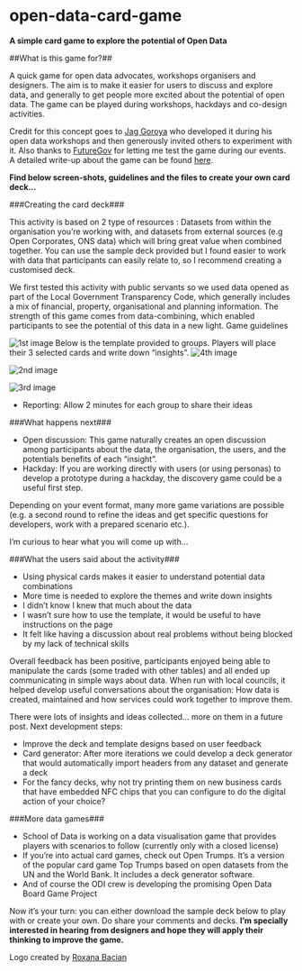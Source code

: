 # open-data-card-game
**A simple card game to explore the potential of Open Data**


##What is this game for?##

A quick game for open data advocates, workshops organisers and designers. The aim is to make it easier for users to discuss and explore data, and generally to get people more excited about the potential of open data. The game can be played during workshops, hackdays and co-design activities.

Credit for this concept goes to [Jag Goroya](https://twitter.com/Jagusti) who developed it during his open data workshops and then generously invited others to experiment with it. Also thanks to [FutureGov](http://wearefuturegov.com/) for letting me test the game during our events. A detailed write-up about the game can be found [here](https://medium.com/@marc_barto/a-simple-card-game-to-explore-the-potential-of-open-data-6fdfecc4ad62).

**Find below screen-shots, guidelines and the files to create your own card deck…**

###Creating the card deck###

This activity is based on 2 type of resources : Datasets from within the organisation you’re working with, and datasets from external sources (e.g Open Corporates, ONS data) which will bring great value when combined together. You can use the sample deck provided but I found easier to work with data that participants can easily relate to, so I recommend creating a customised deck.

We first tested this activity with public servants so we used data opened as part of the Local Government Transparency Code, which generally includes a mix of financial, property, organisational and planning information. The strength of this game comes from data-combining, which enabled participants to see the potential of this data in a new light.
Game guidelines

![1st image](https://cloud.githubusercontent.com/assets/2728382/10521545/5362d930-7368-11e5-9a97-8cca3991b9ef.jpg)
Below is the template provided to groups. Players will place their 3 selected cards and write down “insights”.
![4th image](https://cloud.githubusercontent.com/assets/2728382/10521570/7641fcf6-7368-11e5-85db-00378a234314.jpg)

![2nd image](https://cloud.githubusercontent.com/assets/2728382/10521547/53b1858a-7368-11e5-8142-c7dc46260844.jpg)

![3rd image](https://cloud.githubusercontent.com/assets/2728382/10521548/53ce5034-7368-11e5-94b7-a79c48523082.jpg)

- Reporting: Allow 2 minutes for each group to share their ideas

###What happens next###

- Open discussion: This game naturally creates an open discussion among participants about the data, the organisation, the users, and the potentials benefits of each “insight”.
- Hackday: If you are working directly with users (or using personas) to develop a prototype during a hackday, the discovery game could be a useful first step.

Depending on your event format, many more game variations are possible (e.g. a second round to refine the ideas and get specific questions for developers, work with a prepared scenario etc.).

I’m curious to hear what you will come up with…

###What the users said about the activity###

- Using physical cards makes it easier to understand potential data combinations
- More time is needed to explore the themes and write down insights
- I didn’t know I knew that much about the data
- I wasn’t sure how to use the template, it would be useful to have instructions on the page
- It felt like having a discussion about real problems without being blocked by my lack of technical skills

Overall feedback has been positive, participants enjoyed being able to manipulate the cards (some traded with other tables) and all ended up communicating in simple ways about data. When run with local councils, it helped develop useful conversations about the organisation: How data is created, maintained and how services could work together to improve them.

There were lots of insights and ideas collected… more on them in a future post.
Next development steps:

- Improve the deck and template designs based on user feedback
- Card generator: After more iterations we could develop a deck generator that would automatically import headers from any dataset and generate a deck
- For the fancy decks, why not try printing them on new business cards that have embedded NFC chips that you can configure to do the digital action of your choice?

###More data games###

- School of Data is working on a data visualisation game that provides players with scenarios to follow (currently only with a closed license)
- If you’re into actual card games, check out Open Trumps. It’s a version of the popular card game Top Trumps based on open datasets from the UN and the World Bank. It includes a deck generator software.
- And of course the ODI crew is developing the promising Open Data Board Game Project

Now it’s your turn: you can either download the sample deck below to play with or create your own. Do share your comments and decks. **I’m specially interested in hearing from designers and hope they will apply their thinking to improve the game.**

Logo created by [Roxana Bacian](https://twitter.com/roxanabacian)
